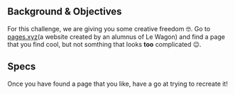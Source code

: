 ## Background & Objectives

For this challenge, we are giving you some creative freedom 🤓. Go to [pages.xyz](https://www.pages.xyz/)(a website created by an alumnus of Le Wagon) and find a page that you find cool, but not somthing that looks **too** complicated 😉.

## Specs

Once you have found a page that you like, have a go at trying to recreate it!
